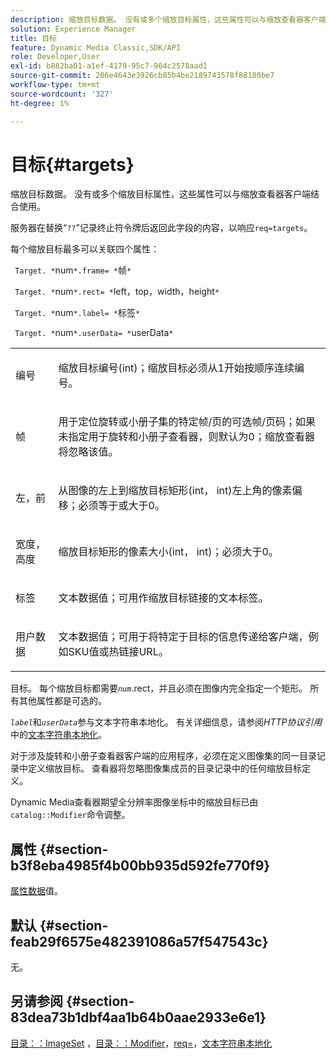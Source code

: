 ```yaml
---
description: 缩放目标数据。 没有或多个缩放目标属性，这些属性可以与缩放查看器客户端结合使用。
solution: Experience Manager
title: 目标
feature: Dynamic Media Classic,SDK/API
role: Developer,User
exl-id: b882ba01-a1ef-4179-95c7-964c2578aad1
source-git-commit: 206e4643e3926cb85b4be2189743578f88180be7
workflow-type: tm+mt
source-wordcount: '327'
ht-degree: 1%

---
```


# 目标{#targets}

缩放目标数据。 没有或多个缩放目标属性，这些属性可以与缩放查看器客户端结合使用。

服务器在替换“`??`”记录终止符令牌后返回此字段的内容，以响应`req=targets`。

每个缩放目标最多可以关联四个属性：

` Target. *`num`*.frame= *`帧`*`

` Target. *`num`*.rect= *`left，top，width，height`*`

` Target. *`num`*.label= *`标签`*`

` Target. *`num`*.userData= *`userData`*`

<table id="simpletable_4C20157A7A444DEB9959B335CAFBAEC8"> 
 <tr class="strow"> 
  <td class="stentry"> <p> <span class="codeph"> <span class="varname">编号</span> </span> </p> </td> 
  <td class="stentry"> <p>缩放目标编号(int)；缩放目标必须从1开始按顺序连续编号。 </p> </td> 
 </tr> 
 <tr class="strow"> 
  <td class="stentry"> <p> <span class="codeph"> <span class="varname">帧</span> </span> </p> </td> 
  <td class="stentry"> <p>用于定位旋转或小册子集的特定帧/页的可选帧/页码；如果未指定用于旋转和小册子查看器，则默认为0；缩放查看器将忽略该值。 </p> </td> 
 </tr> 
 <tr class="strow"> 
  <td class="stentry"> <p> <span class="codeph">左<span class="varname">，前</span> </span> </p> </td> 
  <td class="stentry"> <p>从图像的左上到缩放目标矩形(int， int)左上角的像素偏移；必须等于或大于0。 </p> </td> 
 </tr> 
 <tr class="strow"> 
  <td class="stentry"> <p> <span class="codeph"> <span class="varname">宽度，高度</span> </span> </p> </td> 
  <td class="stentry"> <p>缩放目标矩形的像素大小(int， int)；必须大于0。 </p> </td> 
 </tr> 
 <tr class="strow"> 
  <td class="stentry"> <p> <span class="codeph"> <span class="varname">标签</span> </span> </p> </td> 
  <td class="stentry"> <p>文本数据值；可用作缩放目标链接的文本标签。 </p> </td> 
 </tr> 
 <tr class="strow"> 
  <td class="stentry"> <p> <span class="codeph"> <span class="varname">用户数据</span> </span> </p> </td> 
  <td class="stentry"> <p>文本数据值；可用于将特定于目标的信息传递给客户端，例如SKU值或热链接URL。 </p> </td> 
 </tr> 
</table>

目标。 每个缩放目标都需要&#x200B;*`num`*.rect，并且必须在图像内完全指定一个矩形。 所有其他属性都是可选的。

*`label`*&#x200B;和&#x200B;*`userData`*&#x200B;参与文本字符串本地化。 有关详细信息，请参阅&#x200B;*HTTP协议引用*&#x200B;中的[文本字符串本地化](/help/aem-is-ir-api/is-api/http-ref/image-serving-api-ref/c-http-protocol-reference/c-syntax-and-features/r-text-string-localization.md)。

对于涉及旋转和小册子查看器客户端的应用程序，必须在定义图像集的同一目录记录中定义缩放目标。 查看器将忽略图像集成员的目录记录中的任何缩放目标定义。

Dynamic Media查看器期望全分辨率图像坐标中的缩放目标已由`catalog::Modifier`命令调整。

## 属性 {#section-b3f8eba4985f4b00bb935d592fe770f9}

[属性数据](/help/aem-is-ir-api/is-api/image-catalog/image-serving-api-ref/c-image-catalog-reference/c-overview/c-common-data-types/r-property-data.md)值。

## 默认 {#section-feab29f6575e482391086a57f547543c}

无。

## 另请参阅 {#section-83dea73b1dbf4aa1b64b0aae2933e6e1}

[目录：：ImageSet](../../../../../../is-api/image-catalog/image-serving-api-ref/c-image-catalog-reference/c-image-svg-data-reference/c-image-data-reference/r-imageset-cat.md#reference-4764d347afd64afdaede9a74c7565256) ，[目录：：Modifier](../../../../../../is-api/image-catalog/image-serving-api-ref/c-image-catalog-reference/c-image-svg-data-reference/c-image-data-reference/r-modifier-cat.md#reference-d2c6884b3a2248fab81a112d27969834)，[req=](/help/aem-is-ir-api/is-api/http-ref/image-serving-api-ref/c-http-protocol-reference/c-command-reference/r-req/r-req.md)，[文本字符串本地化](/help/aem-is-ir-api/is-api/http-ref/image-serving-api-ref/c-http-protocol-reference/c-syntax-and-features/r-text-string-localization.md)
